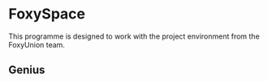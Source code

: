 # FoxySpace
This programme is designed to work with the project environment from the FoxyUnion team.
## Genius
